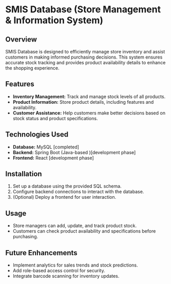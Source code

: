 # SMIS Database (Store Management & Information System)

## Overview  
SMIS Database is designed to efficiently manage store inventory and assist customers in making informed purchasing decisions. This system ensures accurate stock tracking and provides product availability details to enhance the shopping experience.

## Features  
- **Inventory Management:** Track and manage stock levels of all products.  
- **Product Information:** Store product details, including features and availability.  
- **Customer Assistance:** Help customers make better decisions based on stock status and product specifications.  

## Technologies Used  
- **Database:** MySQL  [completed]  
- **Backend:** Spring Boot (Java-based )[development phase]
- **Frontend:**  React  [development phase]

## Installation  
1. Set up a database using the provided SQL schema.  
2. Configure backend connections to interact with the database.  
3. (Optional) Deploy a frontend for user interaction.  

## Usage  
- Store managers can add, update, and track product stock.  
- Customers can check product availability and specifications before purchasing.  

## Future Enhancements  
- Implement analytics for sales trends and stock predictions.  
- Add role-based access control for security.  
- Integrate barcode scanning for inventory updates.
